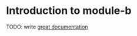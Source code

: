 # Introduction to module-b

TODO: write [great documentation](http://jacobian.org/writing/what-to-write/)
